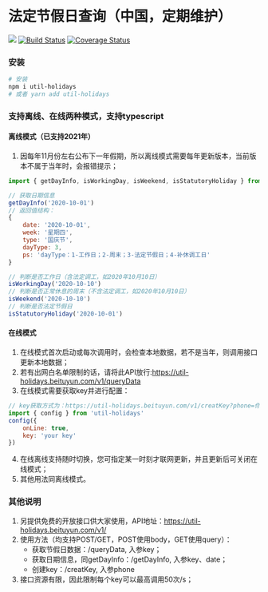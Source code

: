 # 法定节假日查询（中国，定期维护）
![](https://img.shields.io/badge/Language-TypeScript-orange.svg)
[![Build Status](https://travis-ci.com/oak-c/util-holidays.svg?branch=main)](https://travis-ci.com/oak-c/util-holidays)
[![Coverage Status](https://coveralls.io/repos/github/oak-c/util-holidays/badge.svg)](https://coveralls.io/github/oak-c/util-holidays)

### 安装
```bash
# 安装
npm i util-holidays
# 或者 yarn add util-holidays
```

### 支持离线、在线两种模式，支持typescript
#### 离线模式（已支持2021年）
1. 因每年11月份左右公布下一年假期，所以离线模式需要每年更新版本，当前版本不属于当年时，会报错提示；
```javascript
import { getDayInfo, isWorkingDay, isWeekend, isStatutoryHoliday } from 'util-holidays'
```
```javascript
// 获取日期信息
getDayInfo('2020-10-01')
// 返回值结构：
{
    date: '2020-10-01',
    week: '星期四',
    type: '国庆节',
    dayType: 3,
    ps: 'dayType：1-工作日；2-周末；3-法定节假日；4-补休调工日'
}
```
```javascript
// 判断是否工作日（含法定调工，如2020年10月10日）
isWorkingDay('2020-10-10')
// 判断是否正常休息的周末（不含法定调工，如2020年10月10日）
isWeekend('2020-10-10')
// 判断是否法定节假日
isStatutoryHoliday('2020-10-01')
```

#### 在线模式
1. 在线模式首次启动或每次调用时，会检查本地数据，若不是当年，则调用接口更新本地数据；
2. 若有出网白名单限制的话，请将此API放行:https://util-holidays.beituyun.com/v1/queryData
3. 在线模式需要获取key并进行配置：
```javascript
// key获取方式为：https://util-holidays.beituyun.com/v1/creatKey?phone=你的手机号
import { config } from 'util-holidays'
config({
    onLine: true,
    key: 'your key'
})
```
4. 在线离线支持随时切换，您可指定某一时刻才联网更新，并且更新后可关闭在线模式；
5. 其他用法同离线模式。

### 其他说明
1. 另提供免费的开放接口供大家使用，API地址：https://util-holidays.beituyun.com/v1/
2. 使用方法（均支持POST/GET，POST使用body，GET使用query）：
    - 获取节假日数据：/queryData, 入参key；
    - 获取日期信息，同getDayInfo：/getDayInfo, 入参key、date；
    - 创建key：/creatKey, 入参phone
3. 接口资源有限，因此限制每个key可以最高调用50次/s；